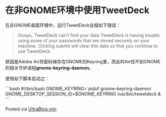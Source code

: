 # 在非GNOME环境中使用TweetDeck

<p>在非GNOME桌面环境中，运行TweetDeck会报如下错误：</p>

<blockquote>
  <p>Ooops, TweetDeck can't find your data
  TweetDeck is having trouble using some of your passwords that are stored securely on your machine. Clicking submit will clear this data so that you continue to use TweetDeck.</p>
</blockquote>

<p>原因是Adobe Air将密码保存在GNOME的Keyring里，而此时Air找不到GNOME的相关守护进程<strong>gnome-keyring-daemon</strong>。</p>

<p>使用如下脚本启动之：</p>

<p>
```bash
#!/bin/bash
GNOME_KEYRING=`pidof gnome-keyring-daemon`
GNOME_DESKTOP_SESSION_ID=$GNOME_KEYRING /usr/bin/tweetdeck &
```
</p>

<p>Posted via <a href="http://0x3f.org/?p=1894">UltraBlog.vim</a>.</p>

